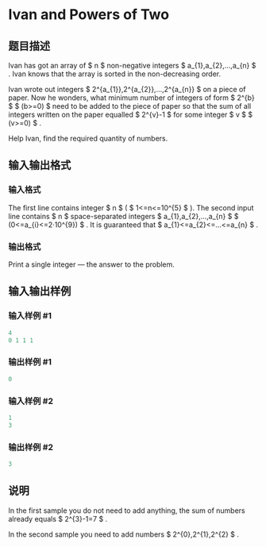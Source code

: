 # Ivan and Powers of Two

## 题目描述

Ivan has got an array of $ n $ non-negative integers $ a_{1},a_{2},...,a_{n} $ . Ivan knows that the array is sorted in the non-decreasing order.

Ivan wrote out integers $ 2^{a_{1}},2^{a_{2}},...,2^{a_{n}} $ on a piece of paper. Now he wonders, what minimum number of integers of form $ 2^{b} $ $ (b>=0) $ need to be added to the piece of paper so that the sum of all integers written on the paper equalled $ 2^{v}-1 $ for some integer $ v $ $ (v>=0) $ .

Help Ivan, find the required quantity of numbers.

## 输入输出格式

### 输入格式

The first line contains integer $ n $ ( $ 1<=n<=10^{5} $ ). The second input line contains $ n $ space-separated integers $ a_{1},a_{2},...,a_{n} $ $ (0<=a_{i}<=2·10^{9}) $ . It is guaranteed that $ a_{1}<=a_{2}<=...<=a_{n} $ .

### 输出格式

Print a single integer — the answer to the problem.

## 输入输出样例

### 输入样例 #1

```cpp
4
0 1 1 1

```
### 输出样例 #1

```cpp
0

```
### 输入样例 #2

```cpp
1
3

```
### 输出样例 #2

```cpp
3

```
## 说明

In the first sample you do not need to add anything, the sum of numbers already equals $ 2^{3}-1=7 $ .

In the second sample you need to add numbers $ 2^{0},2^{1},2^{2} $ .

